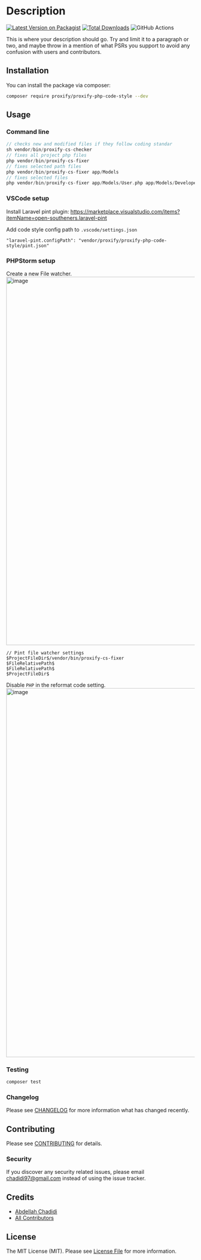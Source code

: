 # Description

[![Latest Version on Packagist](https://img.shields.io/packagist/v/proxify/proxify-php-code-style.svg?style=flat-square)](https://packagist.org/packages/proxify/proxify-php-code-style)
[![Total Downloads](https://img.shields.io/packagist/dt/proxify/proxify-php-code-style.svg?style=flat-square)](https://packagist.org/packages/proxify/proxify-php-code-style)
![GitHub Actions](https://github.com/proxify/proxify-php-code-style/actions/workflows/main.yml/badge.svg)

This is where your description should go. Try and limit it to a paragraph or two, and maybe throw in a mention of what PSRs you support to avoid any confusion with users and contributors.

## Installation

You can install the package via composer:

```bash
composer require proxify/proxify-php-code-style --dev
```

## Usage

### Command line
```php
// checks new and modified files if they follow coding standar
sh vendor/bin/proxify-cs-checker
// fixes all project php files
php vendor/bin/proxify-cs-fixer
// fixes selected path files
php vendor/bin/proxify-cs-fixer app/Models
// fixes selected files
php vendor/bin/proxify-cs-fixer app/Models/User.php app/Models/Developer.php
```

### VSCode setup
Install Laravel pint plugin:
https://marketplace.visualstudio.com/items?itemName=open-southeners.laravel-pint

Add code style config path to `.vscode/settings.json`
```
"laravel-pint.configPath": "vendor/proxify/proxify-php-code-style/pint.json"
```

### PHPStorm setup

Create a new File watcher.
<img width="985" alt="image" src="https://github.com/proxify-ab/proxify-php-code-style/assets/9916806/d28cb170-6305-4ecb-9eda-9ccd49f71fb5">


```
// Pint file watcher settings
$ProjectFileDir$/vendor/bin/proxify-cs-fixer
$FileRelativePath$
$FileRelativePath$
$ProjectFileDir$
```

Disable `PHP` in the reformat code setting.
<img width="987" alt="image" src="https://github.com/proxify-ab/proxify-php-code-style/assets/9916806/b02b59be-9aaf-4c43-bf0b-d5f0d3fac9ca">

### Testing

```bash
composer test
```

### Changelog

Please see [CHANGELOG](CHANGELOG.md) for more information what has changed recently.

## Contributing

Please see [CONTRIBUTING](CONTRIBUTING.md) for details.

### Security

If you discover any security related issues, please email chadidi97@gmail.com instead of using the issue tracker.

## Credits

-   [Abdellah Chadidi](https://github.com/chadidi)
-   [All Contributors](../../contributors)

## License

The MIT License (MIT). Please see [License File](LICENSE.md) for more information.
